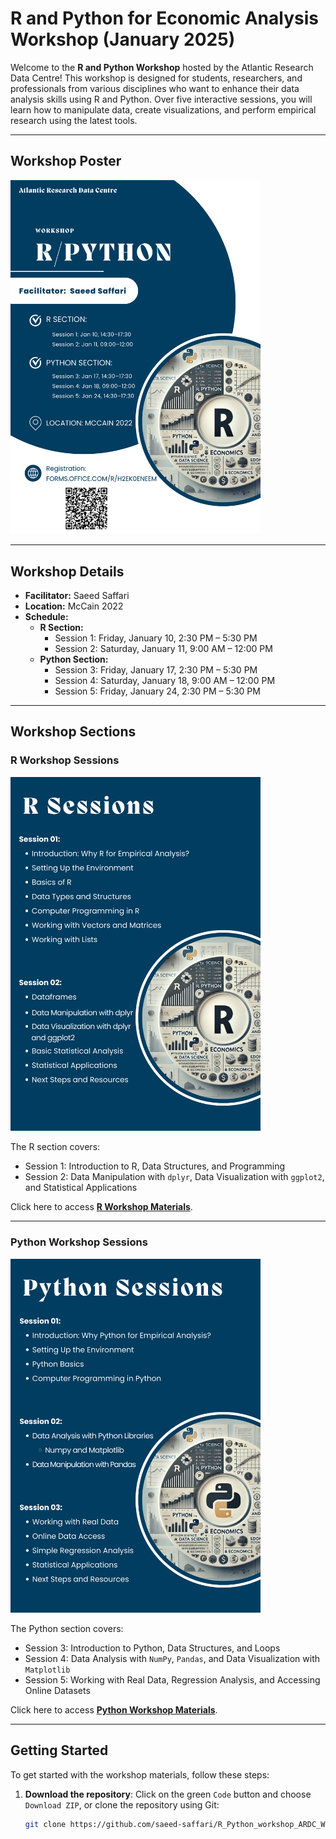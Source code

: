 # R and Python for Economic Analysis Workshop (January 2025)

Welcome to the **R and Python Workshop** hosted by the Atlantic Research Data Centre! This workshop is designed for students, researchers, and professionals from various disciplines who want to enhance their data analysis skills using R and Python. Over five interactive sessions, you will learn how to manipulate data, create visualizations, and perform empirical research using the latest tools.

---

## **Workshop Poster**

<img src = "https://github.com/saeed-saffari/R_Python_workshop_ARDC_Win_2025/blob/main/Workshop.png?raw=true" width="400" >


---

## **Workshop Details**

- **Facilitator:** Saeed Saffari  
- **Location:** McCain 2022  
- **Schedule:**  
  - **R Section:**  
    - Session 1: Friday, January 10, 2:30 PM – 5:30 PM  
    - Session 2: Saturday, January 11, 9:00 AM – 12:00 PM  
  - **Python Section:**  
    - Session 3: Friday, January 17, 2:30 PM – 5:30 PM  
    - Session 4: Saturday, January 18, 9:00 AM – 12:00 PM  
    - Session 5: Friday, January 24, 2:30 PM – 5:30 PM  

---

## **Workshop Sections**  

### **R Workshop Sessions**  
<img src = "https://github.com/saeed-saffari/R_Python_workshop_ARDC_Win_2025/blob/main/R.png?raw=true" width="400" >


The R section covers:
- Session 1: Introduction to R, Data Structures, and Programming
- Session 2: Data Manipulation with `dplyr`, Data Visualization with `ggplot2`, and Statistical Applications  

Click here to access [**R Workshop Materials**](https://github.com/saeed-saffari/R_Python_workshop_ARDC_Win_2025/tree/main/R%20Sessions).  

---

### **Python Workshop Sessions**  
<img src = "https://github.com/saeed-saffari/R_Python_workshop_ARDC_Win_2025/blob/main/Python.png?raw=true" width="400" >


The Python section covers:
- Session 3: Introduction to Python, Data Structures, and Loops
- Session 4: Data Analysis with `NumPy`, `Pandas`, and Data Visualization with `Matplotlib`
- Session 5: Working with Real Data, Regression Analysis, and Accessing Online Datasets  

Click here to access [**Python Workshop Materials**](https://github.com/saeed-saffari/R_Python_workshop_ARDC_Win_2025/tree/main/Python%20Sessions).  

---

## **Getting Started**

To get started with the workshop materials, follow these steps:
1. **Download the repository**: Click on the green `Code` button and choose `Download ZIP`, or clone the repository using Git:
   ```bash
   git clone https://github.com/saeed-saffari/R_Python_workshop_ARDC_Win_2025.git
